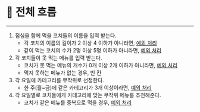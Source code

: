 # 🎯 전체 흐름

---
1. 점심을 함께 먹을 코치들의 이름을 입력 받는다. 
   - 각 코치의 이름의 길이가 2 이상 4 이하가 아니라면, <u>예외 처리</u>
   - 같이 먹는 코치의 수가 2명 이상 5명 이하가 아니라면, <u>예외 처리</u>
2. 각 코치들이 못 먹는 메뉴를 입력 받는다.
   - 코치가 못 먹는 메뉴의 개수가 0개 이상 2개 이하가 아니라면, <u>예외 처리</u>
   - 먹지 못하는 메뉴가 없는 경우, 빈 칸
3. 각 요일에 카테고리를 무작위로 선정한다. 
   - 한 주(월~금)에 같은 카테고리가 3개 이상이라면, <u>예외 처리</u>
4. 각 요일별로 코치들에게 카테고리에 맞는 무작위 메뉴를 추천해준다. 
   - 코치가 같은 메뉴를 중복으로 먹을 경우, <u>예외 처리</u>
